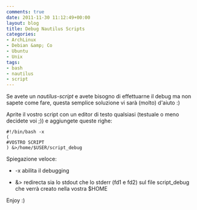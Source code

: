 ```yaml
---
comments: true
date: 2011-11-30 11:12:49+00:00
layout: blog
title: Debug Nautilus Scripts
categories:
- ArchLinux
- Debian &amp; Co
- Ubuntu
- Unix
tags:
- bash
- nautilus
- script
---
```


Se avete un _nautilus-script_ e avete bisogno di effettuarne il debug ma non sapete come fare, questa semplice soluzione vi sarà (molto) d'aiuto :)

Aprite il vostro script con un editor di testo qualsiasi (testuale o meno decidete voi ;)) e aggiungete queste righe:

    
    #!/bin/bash -x
    (
    #VOSTRO SCRIPT
    ) &>/home/$USER/script_debug



Spiegazione veloce:



	
  * -x abilita il debugging

	
  * &> redirecta sia lo stdout che lo stderr (fd1 e fd2) sul file script_debug che verrà creato nella vostra $HOME


Enjoy :)
